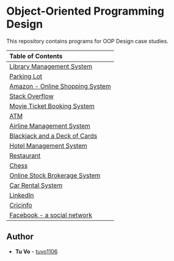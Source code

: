 # Object-Oriented Programming Design

This repository contains programs for OOP Design case studies.
  
| Table of Contents                                    | 
| :----------------------------------------------------| 
| [Library Management System](./library)               | 
| [Parking Lot](./parking_lot)                         | 
| [Amazon - Online Shopping System](./online_shopping) |
| [Stack Overflow](./stack_overflow)                   | 
| [Movie Ticket Booking System](./movie_ticket)        |
| [ATM](./atm)                                         |
| [Airline Management System](./airline)               |
| [Blackjack and a Deck of Cards](./blackjack)         |
| [Hotel Management System](./hotel)                   |
| [Restaurant](./restaurant)                           |
| [Chess](./chess)                                     |
| [Online Stock Brokerage System](./brokerage)         |
| [Car Rental System](./car_rental)                    |
| [LinkedIn](./linkedin)                               |
| [Cricinfo](./cricinfo)                               |
| [Facebook - a social network](./facebook)            |


## Author

- **Tu Vo** - [tuvo1106](https://github.com/tuvo1106)
